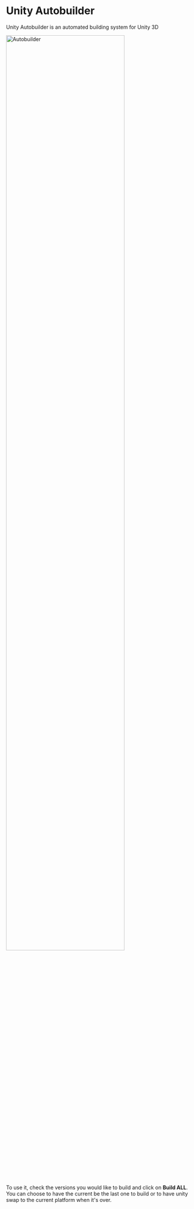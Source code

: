 # Unity Autobuilder

Unity Autobuilder is an automated building system for Unity 3D

<img src="https://dl.dropboxusercontent.com/s/m564aavclvmzzgm/Autobuilder.png" title="Autobuilder" style="width: 80%; margin: 0 auto;" />

To use it, check the versions you would like to build and click on **Build ALL**. You can choose to have the current be the last one to build or to have unity swap to the current platform when it's over.
